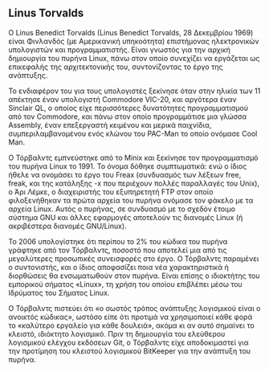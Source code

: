 ## Linus Torvalds
   Ο Linus Benedict Torvalds (Linus Benedict Torvalds, 28 Δεκεμβρίου 1969) είναι Φινλανδός (με Αμερικανική υπηκοότητα) επιστήμονας 
   ηλεκτρονικών υπολογιστών και προγραμματιστής. Είναι γνωστός για την αρχική δημιουργία του πυρήνα Linux, πάνω στον οποίο συνεχίζει να 
   εργάζεται ως επικεφαλής της αρχιτεκτονικής του, συντονίζοντας το έργο της ανάπτυξης.

 
 Το ενδιαφέρον του για τους υπολογιστές ξεκίνησε όταν στην ηλικία των 11 απέκτησε έναν υπολογιστή Commodore VIC-20, και αργότερα έναν 
 Sinclair QL, ο οποίος είχε περισσότερες δυνατότητες προγραμματισμού από τον Commodore, και πάνω στον οποίο προγραμμάτισε μια γλώσσα 
 Assembly, έναν επεξεργαστή κειμένου και μερικά παιχνίδια, συμπεριλαμβανομένου ενός κλώνου του PAC-Man το οποίο ονόμασε Cool Man. 

  
  Ο Τόρβαλντς εμπνεύστηκε από το Minix και ξεκίνησε τον προγραμματισμό του πυρήνα Linux το 1991. Το όνομα δόθηκε συμπτωματικά: ενώ ο ίδιος
  ήθελε να ονομάσει το έργο του Freax (συνδυασμός των λέξεων free, freak, και της κατάληξης -x που περιέχουν πολλές παραλλαγές του Unix),
  ο Άρι Λέμκε, ο διαχειριστής του εξυπηρετητή FTP στον οποίο φιλοξενήθηκαν τα πρώτα αρχεία του πυρήνα ονόμασε τον φάκελο με τα αρχεία Linux. Αυτός ο πυρήνας, σε συνδυασμό με το σχεδόν έτοιμο σύστημα GNU και άλλες εφαρμογές αποτελούν τις διανομές Linux (ή ακριβέστερα διανομές GNU/Linux). 


  Το 2006 υπολογίστηκε ότι περίπου το 2% του κώδικα του πυρήνα γράφτηκε από τον Τόρβαλντς, ποσοστό που αποτελεί μια από τις μεγαλύτερες
  προσωπικές συνεισφορές στο έργο. Ο Τόρβαλντς παραμένει ο συντονιστής, και ο ίδιος αποφασίζει ποια νέα χαρακτηριστικά ή διορθώσεις θα 
  ενσωματωθούν στον πυρήνα. Είναι επίσης ο ιδιοκτήτης του εμπορικού σήματος «Linux», τη χρήση του οποίου επιβλέπει μέσω του Ιδρύματος του
  Σήματος Linux.


  Ο Τόρβαλντς πιστεύει ότι «ο σωστός τρόπος ανάπτυξης λογισμικού είναι ο ανοικτός κώδικας», ωστόσο είπε ότι προτιμά να χρησιμοποιεί κάθε 
  φορά το «καλύτερο εργαλείο για κάθε δουλειά», ακόμα κι αν αυτό σημαίνει το κλειστό, ιδιόκτητο λογισμικό. Πριν τη δημιουργία του 
  ελεύθερου λογισμικού ελέγχου εκδόσεων Git, ο Τόρβαλντς είχε αποδοκιμαστεί για την προτίμηση του κλειστού λογισμικού BitKeeper για την 
  ανάπτυξη του πυρήνα. 
